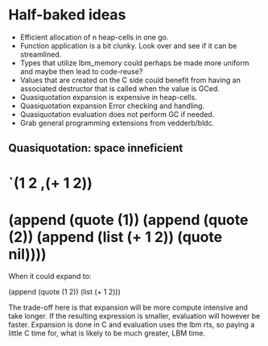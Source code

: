 
# Half-baked ideas

* Efficient allocation of n heap-cells in one go.
* Function application is a bit clunky.
  Look over and see if it can be streamlined.
* Types that utilize lbm_memory could perhaps be made more uniform and
  maybe then lead to code-reuse?
* Values that are created on the C side could benefit from having an
  associated destructor that is called when the value is GCed.
* Quasiquotation expansion is expensive in heap-cells.
* Quasiquotation expansion Error checking and handling.
* Quasiquotation evaluation does not perform GC if needed.
* Grab general programming extensions from vedderb/bldc.





## Quasiquotation: space inneficient

# `(1 2 ,(+ 1 2))
# (append (quote (1)) (append (quote (2)) (append (list (+ 1 2)) (quote nil))))

When it could expand to:

(append (quote (1 2)) (list (+ 1 2)))

The trade-off here is that expansion will be more compute intensive
and take longer. If the resulting expression is smaller, evaluation will
however be faster. Expansion is done in C and evaluation uses the lbm rts, so
paying a little C time for, what is likely to be much greater, LBM time. 







